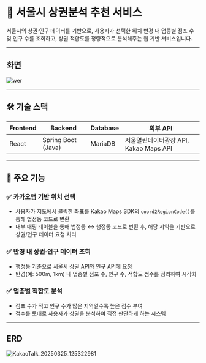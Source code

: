# 📌 서울시 상권분석 추천 서비스

서울시의 상권·인구 데이터를 기반으로, 사용자가 선택한 위치 반경 내 업종별 점포 수 및 인구 수를 조회하고, 상권 적합도를 정량적으로 분석해주는 웹 기반 서비스입니다.

---
## 화면
![wer](https://github.com/user-attachments/assets/d23476fe-47a6-48dc-8041-47b38573d4cb)



---

## 🛠 기술 스택

| Frontend | Backend | Database | 외부 API |
|----------|---------|----------|-----------|
| React | Spring Boot (Java) | MariaDB | 서울열린데이터광장 API, Kakao Maps API |

---

## 📌 주요 기능

### ✅ 카카오맵 기반 위치 선택
- 사용자가 지도에서 클릭한 좌표를 Kakao Maps SDK의 `coord2RegionCode()`를 통해 법정동 코드로 변환
- 내부 매핑 테이블을 통해 법정동 ↔ 행정동 코드로 변환 후, 해당 지역을 기반으로 상권/인구 데이터 요청 처리

### ✅ 반경 내 상권·인구 데이터 조회
- 행정동 기준으로 서울시 상권 API와 인구 API에 요청
- 반경(예: 500m, 1km) 내 업종별 점포 수, 인구 수, 적합도 점수를 정리하여 시각화

### ✅ 업종별 적합도 분석
- 점포 수가 적고 인구 수가 많은 지역일수록 높은 점수 부여
- 점수를 토대로 사용자가 상권을 분석하여 직접 판단하게 하는 시스템

---
## ERD

![KakaoTalk_20250325_125322981](https://github.com/user-attachments/assets/f386cc16-8430-4639-b498-a85296697ef4)

